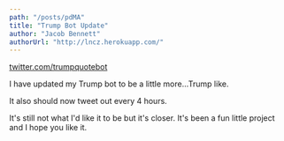 ```yaml
---
path: "/posts/pdMA"
title: "Trump Bot Update"
author: "Jacob Bennett"
authorUrl: "http://lncz.herokuapp.com/"
---
```


[twitter.com/trumpquotebot](https://twitter.com/trumpquotebot)

I have updated my Trump bot to be a little more...Trump like. 

It also should now tweet out every 4 hours. 

It's still not what I'd like it to be but it's closer. It's been a fun little project and I hope you like it. 
